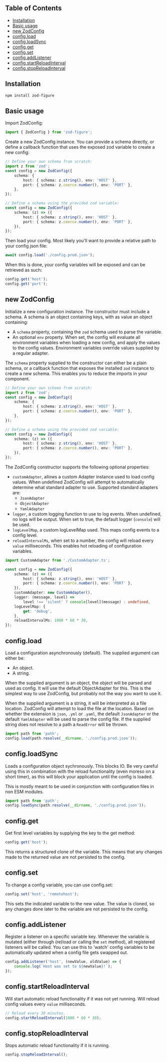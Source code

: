 
## Table of Contents
- [Installation](#installation)
- [Basic usage](#basic-usage)
- [new ZodConfig](#new-zodconfig)
- [config.load](#configload)
- [config.loadSync](#configloadsync)
- [config.get](#configget)
- [config.set](#configset)
- [config.addListener](#configaddlistener)
- [config.startReloadInterval](#configstartreloadinterval)
- [config.stopReloadInterval](#configstopreloadinterval)


## Installation
```sh
npm install zod-figure
```

## Basic usage
Import ZodConfig:
```ts
import { ZodConfig } from 'zod-figure';
```

Create a new ZodConfig instance. You can provide a schema directly, or define a callback function that uses the exposed zod variable to create a new config:
```ts
// Define your own schema from scratch:
import z from 'zod';
const config = new ZodConfig({
    schema: {
        host: { schema: z.string(), env: 'HOST' },
        port: { schema: z.coerce.number(), env: 'PORT' },
    },
});

// Define a schema using the provided zod variable:
const config = new ZodConfig({
    schema: (z) => ({
        host: { schema: z.string(), env: 'HOST' },
        port: { schema: z.coerce.number(), env: 'PORT' },
    }),
});
```

Then load your config. Most likely you'll want to provide a relative path to your config json file:
```ts
await config.load('./config.prod.json');
```

When this is done, your config variables will be exposed and can be retrieved as such:
```ts
config.get('host');
config.get('port');
```

## new ZodConfig
Initialize a new configuration instance. The constructor must include a schema. A schema is an object containing keys, with as value an object containing:
- A `schema` property, containing the `zod` schema used to parse the variable.
- An optional `env` property. When set, the config will evaluate all environment variables when loading a new config, and apply the values to the config values. Environment variables override values supplied by a regular adapter.

The `schema` property supplied to the constructor can either be a plain schema, or a callback function that exposes the installed `zod` instance to create a new schema. This enables you to reduce the imports in your component.

```ts
// Define your own schema from scratch:
import z from 'zod';
const config = new ZodConfig({
    schema: {
        host: { schema: z.string(), env: 'HOST' },
        port: { schema: z.coerce.number(), env: 'PORT' },
    },
});

// Define a schema using the provided zod variable:
const config = new ZodConfig({
    schema: (z) => ({
        host: { schema: z.string(), env: 'HOST' },
        port: { schema: z.coerce.number(), env: 'PORT' },
    }),
});
```
The ZodConfig constructor supports the following optional properties:
- `customAdapter`, allows a custom Adapter instance used to load config values. When undefined ZodConfig will attempt to automatically determine what standard adapter to use. Supported standard adapters are:
    - `JsonAdapter`
    - `ObjectAdapter`
    - `YamlAdapter`
- `logger`, a custom logging function to use to log events. When undefined, no logs will be output. When set to true, the default logger (`console`) will be used.
- `logLevelMap`, a custom logLevelMap used. This maps config events to a config level.
- `reloadIntervalMs`, when set to a number, the config will reload every `value` milliseconds. This enables hot reloading of configuration variables.

```ts
import CustomAdapter from './CustomAdapter.ts';

const config = new ZodConfig({
    schema: (z) => ({
        host: { schema: z.string(), env: 'HOST' },
        port: { schema: z.coerce.number(), env: 'PORT' },
    }),
    customAdapter: new CustomAdapter(),
    logger: (message, level) =>
        level !== 'silent' ? console[level](message) : undefined,
    logLevelMap: {
        get: 'debug',
    },
    reloadIntervalMs: 1000 * 60 * 30,
});
```

## config.load
Load a configuration asynchronously (default). The supplied argument can either be:
- An object.
- A string.

When the supplied argument is an object, the object will be parsed and used as config. It will use the default ObjectAdapter for this. This is the simplest way to use ZodConfig, but probably not the way you want to use it.

When the supplied argument is a string, it will be interpreted as a file location. ZodConfig will attempt to load the file at the location. Based on whether the extension is `json`, `.yml` or `.yaml`, the default `JsonAdapter` or the default `YamlAdapter` will be used to parse the config file. If the supplied string does not resolve to a path a `ReadError` will be thrown.

```ts
import path from 'path';
config.load(path.resolve(__dirname, './config.prod.json'));
```

## config.loadSync
Loads a configuration object sychronously. This blocks IO. Be very careful using this in combination with the reload functionality (even moreso on a short timer), as this will block your application until the config is loaded.

This is mostly meant to be used in conjunction with configuration files in non ESM modules.
```ts
import path from 'path';
config.loadSync(path.resolve(__dirname, './config.prod.json'));
```

## config.get
Get first level variables by supplying the key to the get method:
```ts
config.get('host');
```
This returns a structured clone of the variable. This means that any changes made to the returned value are not persisted to the config.

## config.set
To change a config variable, you can use config.set:
```ts
config.set('host', 'remotehost');
```
This sets the indicated variable to the new value. The value is cloned, so any changes done later to the variable are not persisted to the config.

## config.addListener
Register a listener on a specific variable key. Whenever the variable is mutated (either through (re)load or calling the `set` method), all registered listeners will be called. You can use this to 'watch' config variables to be automatically updated when a config file gets swapped out.
```ts
config.addListener('host', (newValue, oldValue) => {
    console.log(`Host was set to ${newValue}!`);
});
```

## config.startReloadInterval
Will start automatic reload functionality if it was not yet running. Will reload config values every `value` milliseconds.
```ts
// Reload every 30 minutes.
config.startReloadInterval(1000 * 60 * 30);
```

## config.stopReloadInterval
Stops automatic reload functionality if it is running.
```ts
config.stopReloadInterval();
```
